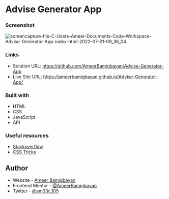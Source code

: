 # Advise Generator App
 
 
 ### Screenshot
 
 
![screencapture-file-C-Users-Ameer-Documents-Code-Workspace-Advise-Generator-App-index-html-2022-07-21-09_36_04](https://user-images.githubusercontent.com/76779409/180169605-f48fd271-1bfe-4c89-a2fd-7419ffd59bb9.png)

### Links
- Solution URL: https://github.com/AmeerBamigbayan/Advise-Generator-App
- Live Site URL: https://ameerbamigbayan.github.io/Advise-Generator-App/
  
  
### Built with
- HTML
- CSS
- JavaScript
- API
   

### Useful resources
 - [Stackoverflow](https://stackoverflow.com)
 - [CSS Tricks](https://css-tricks.com)


## Author

- Website - [Ameer Bamigbayan](https://ameerbamigbayan.com.ng)
- Frontend Mentor - [@AmeerBamigbayan](https://www.frontendmentor.io/profile/AmeerBamigbayan)
- Twitter - [@am33r_105](https://twitter.com/am33r_105)
   

